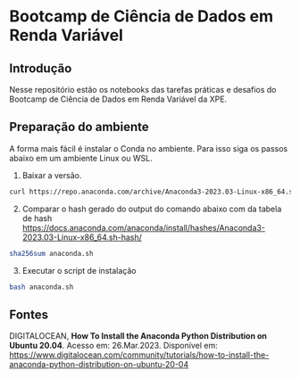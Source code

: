 # Bootcamp de Ciência de Dados em Renda Variável

## Introdução

Nesse repositório estão os notebooks das tarefas práticas e desafios do Bootcamp de Ciência de Dados em Renda Variável da XPE.

## Preparação do ambiente

A forma mais fácil é instalar o Conda no ambiente. Para isso siga os passos abaixo em um ambiente Linux ou WSL.

1. Baixar a versão.

``` Bash
curl https://repo.anaconda.com/archive/Anaconda3-2023.03-Linux-x86_64.sh --output anaconda.sh
```

2. Comparar o hash gerado do output do comando abaixo com da tabela de hash <https://docs.anaconda.com/anaconda/install/hashes/Anaconda3-2023.03-Linux-x86_64.sh-hash/>

``` Bash
sha256sum anaconda.sh
```

3. Executar o script de instalação

``` Bash
bash anaconda.sh
```

## Fontes

DIGITALOCEAN, **How To Install the Anaconda Python Distribution on Ubuntu 20.04**. Acesso em: 26.Mar.2023. Disponível em: <https://www.digitalocean.com/community/tutorials/how-to-install-the-anaconda-python-distribution-on-ubuntu-20-04>

